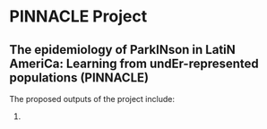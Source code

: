 # PINNACLE Project
## The epidemiology of ParkINson in LatiN AmeriCa: Learning from undEr-represented populations (PINNACLE)

The proposed outputs of the project include:

1. 